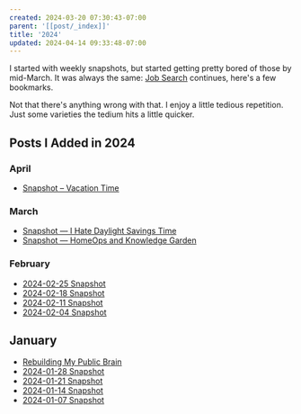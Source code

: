 ```yaml
---
created: 2024-03-20 07:30:43-07:00
parent: '[[post/_index]]'
title: '2024'
updated: 2024-04-14 09:33:48-07:00
---
```


I started with weekly snapshots, but started getting pretty bored of those by mid-March. It was always the same: [Job Search](../card/Job%20Search.md) continues, here's a few bookmarks.

Not that there's anything wrong with that. I enjoy a little tedious repetition. Just some varieties the tedium hits a little quicker.

## Posts I Added in 2024

### April

* [Snapshot – Vacation Time](2024/04/Snapshot%20%E2%80%93%20Vacation%20Time.md)

### March

* [Snapshot — I Hate Daylight Savings Time](2024/03/Snapshot%20%E2%80%94%20I%20Hate%20Daylight%20Savings%20Time.md)
* [Snapshot — HomeOps and Knowledge Garden](2024/03/Snapshot%20%E2%80%94%20HomeOps%20and%20Knowledge%20Garden.md)

### February

* [2024-02-25 Snapshot](2024/02/2024-02-25%20Snapshot.md)
* [2024-02-18 Snapshot](2024/02/2024-02-18%20Snapshot.md)
* [2024-02-11 Snapshot](2024/02/2024-02-11%20Snapshot.md)
* [2024-02-04 Snapshot](2024/02/2024-02-04%20Snapshot.md)

## January

* [Rebuilding My Public Brain](2024/01/Rebuilding%20My%20Public%20Brain.md)
* [2024-01-28 Snapshot](2024/01/2024-01-28%20Snapshot.md)
* [2024-01-21 Snapshot](2024/01/2024-01-21%20Snapshot.md)
* [2024-01-14 Snapshot](2024/01/2024-01-14%20Snapshot.md)
* [2024-01-07 Snapshot](2024/01/2024-01-07%20Snapshot.md)
